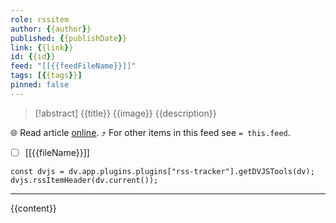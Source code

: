 ```yaml
---
role: rssitem
author: {{author}}
published: {{publishDate}}
link: {{link}}
id: {{id}}
feed: "[[{{feedFileName}}]]"
tags: [{{tags}}]
pinned: false
---
```


> [!abstract] {{title}}
> {{image}} {{description}}

🌐 Read article [online]({{link}}). ⤴ For other items in this feed see `= this.feed`.

- [ ] [[{{fileName}}]]

~~~dataviewjs
const dvjs = dv.app.plugins.plugins["rss-tracker"].getDVJSTools(dv);
dvjs.rssItemHeader(dv.current());
~~~

- - -
{{content}}
